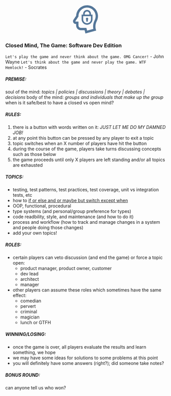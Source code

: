 <style>
	#brain-lock {
		background-image: url("data:image/svg+xml,%3Csvg fill='%23579' xmlns='http://www.w3.org/2000/svg' xmlns:xlink='http://www.w3.org/1999/xlink' version='1.2' x='0px' y='0px' viewBox='0 0 100 100' xml:space='preserve'%3E%3Cpath d='M57.472,5.085c-9.828-0.677-19.183,2.634-26.35,9.325c-6.779,6.328-10.785,15.167-11.102,24.406l-8.51,12.519 c-1.11,1.633-1.625,3.542-1.49,5.521C10.331,61.422,14.255,65,18.954,65H20v5c0,8.271,6.729,15,15,15h12.062l2.762,10.306 l34.297-9.188l-1.073-3.979c-2.286-8.533-1.182-17.835,3.11-26.191c2.85-5.548,4.156-11.806,3.778-18.097 C88.886,20.373,74.93,6.288,57.472,5.085z M79.485,52.52c-4.601,8.957-6.133,18.868-4.424,28.26L55.126,86.12l-2.309-8.62H35 c-4.136,0-7.5-3.364-7.5-7.5V57.5h-8.546c-0.744,0-1.408-0.528-1.451-1.154c-0.02-0.293,0.051-0.561,0.211-0.795L27.5,41.154V40 c0-7.706,3.104-14.846,8.739-20.107c5.149-4.807,11.742-7.393,18.743-7.393c0.654,0,1.313,0.023,1.974,0.068 c13.709,0.944,24.669,12.006,25.493,25.731C82.746,43.249,81.722,48.167,79.485,52.52z'%3E%3C/path%3E%3Cpath d='M67.5,32.5C67.5,25.607,61.893,20,55,20s-12.5,5.607-12.5,12.5V35h-5v15c0,9.649,7.851,17.5,17.5,17.5S72.5,59.649,72.5,50 V35h-5V32.5z M47.5,32.5c0-4.136,3.364-7.5,7.5-7.5s7.5,3.364,7.5,7.5V35h-15V32.5z M67.5,50c0,6.893-5.607,12.5-12.5,12.5 S42.5,56.893,42.5,50V40h25V50z'%3E%3C/path%3E%3Cpath d='M52.5,57.5h5v-5.973c0.762-0.686,1.25-1.67,1.25-2.777c0-2.071-1.679-3.75-3.75-3.75s-3.75,1.679-3.75,3.75 c0,1.106,0.488,2.09,1.25,2.777V57.5z'%3E%3C/path%3E%3C/svg%3E");
		width: 100%;
		height: 7em;
		background-position: center;
		background-repeat: no-repeat;
		background-size: contain;
	}
</style>
<div id="brain-lock"></div>

### Closed Mind, The Game: Software Dev Edition

```Let's play the game and never think about the game. OMG Cancer!``` - John Wayne
```Let's think about the game and never play the game. WTF Hemlock!``` - Socrates

##### PREMISE:
soul of the mind: _topics | policies | discussions | theory | debates | decisions_
body of the mind: _groups and individuals that make up the group_
when is it safe/best to have a closed vs open mind?

##### RULES:
1) there is a button with words written on it: _*JUST LET ME DO MY DAMNED JOB!*_
2) at any point this button can be pressed by any player to exit a topic
3) topic switches when an X number of players have hit the button
4) during the course of the game, players take turns discussing concepts such as those below
5) the game proceeds until only X players are left standing and/or all topics are exhausted

##### TOPICS:
- testing, test patterns, test practices, test coverage, unit vs integration tests, etc
- how to [if or else and or maybe but switch except when](https://blog.cleancoder.com/uncle-bob/2021/03/06/ifElseSwitch.html)
- OOP, functional, procedural
- type systems (and personal/group preference for types)
- code readbility, style, and maintenance (and how to do it)
- process and workflow (how to track and manage changes in a system and people doing those changes)
- add your own topics!

##### ROLES:
- certain players can veto discussion (and end the game) or force a topic open:
	- product manager, product owner, customer
	- dev lead
	- architect
	- manager
- other players can assume these roles which sometimes have the same effect:
	- comedian
	- pervert
	- criminal
	- magician
	- lunch or GTFH

##### WINNING/LOSING:
- once the game is over, all players evaluate the results and learn something, we hope
- we may have some ideas for solutions to some problems at this point
- you will definitely have some answers (right?); did someone take notes?

##### BONUS ROUND:
can anyone tell us who won?

